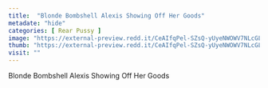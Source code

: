 ```yaml
---
title:  "Blonde Bombshell Alexis Showing Off Her Goods"
metadate: "hide"
categories: [ Rear Pussy ]
image: "https://external-preview.redd.it/CeAIfqPel-SZsQ-yUyeNWOWV7NLcGLdDUkAHr7ZlmaQ.jpg?auto=webp&s=a9118ad748dd670aea874e441d6d15fa2f55fab5"
thumb: "https://external-preview.redd.it/CeAIfqPel-SZsQ-yUyeNWOWV7NLcGLdDUkAHr7ZlmaQ.jpg?width=1080&crop=smart&auto=webp&s=d4c7c9cd1c02fe0cc9c5c9e197a7291cb428f987"
visit: ""
---
```

Blonde Bombshell Alexis Showing Off Her Goods
